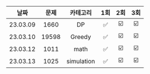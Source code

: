 |    날짜    |  문제   |    카테고리    |  1회   |  2회   |  3회   |
|:--------:|:-----:|:----------:|:-----:|:-----:|:-----:|
| 23.03.09 | 1660  |     DP     |  ✅    | ☑️    | ☑️    |
| 23.03.10 | 19598 |   Greedy   |  ✅     | ☑️    | ☑️    |
| 23.03.12 | 1011  |    math    | ✅    | ☑️    | ☑️    |
| 23.03.13 | 1025  | simulation | ✅    | ☑️    | ☑️    |